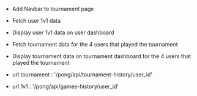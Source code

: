 + Add Navbar to tournament page

+ Fetch user 1v1 data
+ Display user 1v1 data on user dashboard

+ Fetch tournament data for the 4 users that played the tournament
+ Display tournament data on tournament dashboard for the 4 users that played the tournament

+ url tournament : '/pong/api/tournament-history/user_id'
+ url 1v1 : '/pong/api/games-history/user_id'